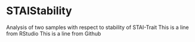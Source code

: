 # STAIStability
Analysis of two samples with respect to stability of STAI-Trait
This is a line from RStudio
This is a line from Github
